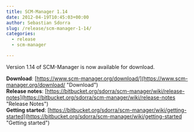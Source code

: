 ```yaml
---
title: SCM-Manager 1.14
date: 2012-04-19T10:45:03+00:00
author: Sebastian Sdorra
slug: /release/scm-manager-1-14/
categories:
  - release
  - scm-manager

---
```

Version 1.14 of SCM-Manager is now available for download.

**Download**: [https://www.scm-manager.org/download/](https://www.scm-manager.org/download/ "Download")  
**Release notes**: [https://bitbucket.org/sdorra/scm-manager/wiki/release-notes](https://bitbucket.org/sdorra/scm-manager/wiki/release-notes "Release Notes")  
**Getting started**: [https://bitbucket.org/sdorra/scm-manager/wiki/getting-started](https://bitbucket.org/sdorra/scm-manager/wiki/getting-started "Getting started")
